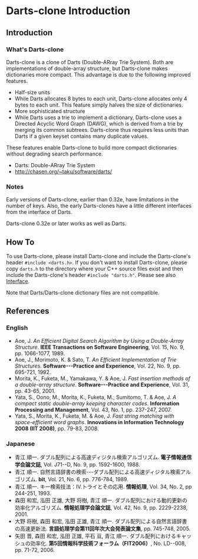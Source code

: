 # Darts-clone Introduction

## Introduction

### What's Darts-clone

Darts-clone is a clone of Darts (Double-ARray Trie System). Both are implementations of double-array structure, but Darts-clone makes dictionaries more compact. This advantage is due to the following improved features.

* Half-size units
 * While Darts allocates 8 bytes to each unit, Darts-clone allocates only 4 bytes to each unit. This feature simply halves the size of dictionaries.
* More sophisticated structure
 * While Darts uses a trie to implement a dictionary, Darts-clone uses a Directed Acyclic Word Graph (DAWG), which is derived from a trie by merging its common subtrees. Darts-clone thus requires less units than Darts if a given keyset contains many duplicate values.

These features enable Darts-clone to build more compact dictionaries without degrading search performance.

* Darts: Double-ARray Trie System
 * http://chasen.org/~taku/software/darts/

### Notes

Early versions of Darts-clone, earlier than 0.32e, have limitations in the number of keys. Also, the early Darts-clones have a little different interfaces from the interface of Darts.

Darts-clone 0.32e or later works as well as Darts.

## How To

To use Darts-clone, please install Darts-clone and include the Darts-clone's header `#include <darts.h>`. If you don't want to install Darts-clone, please copy `darts.h` to the directory where your C++ source files exist and then include the Darts-clone's header `#include "darts.h"`. Please see also [Interface](https://github.com/s-yata/darts-clone/blob/master/doc/en/Interface.md).

Note that Darts/Darts-clone dictionary files are not compatible.

## References

### English

* Aoe, J. _An Efficient Digital Search Algorithm by Using a Double-Array Structure_. **IEEE Transactions on Software Engineering**, Vol. 15, No. 9, pp. 1066-1077, 1989.
* Aoe, J., Morimoto, K. & Sato, T. _An Efficient Implementation of Trie Structures_. **Software---Practice and Experience**, Vol. 22, No. 9, pp. 695-721, 1992.
* Morita, K., Fuketa, M., Yamakawa, Y. & Aoe, J. _Fast insertion methods of a double-array structure_. **Software---Practice and Experience**, Vol. 31, pp. 43-65, 2001.
* Yata, S., Oono, M., Morita, K., Fuketa, M., Sumitomo, T. & Aoe, J. _A compact static double-array keeping character codes_. **Information Processing and Management**, Vol. 43, No. 1, pp. 237-247, 2007.
* Yata, S., Morita, K., Fuketa, M. & Aoe, J. _Fast string matching with space-efficient word graphs_. **Innovations in Information Technology 2008 (IIT 2008)**, pp. 79-83, 2008.

### Japanese

* 青江 順一. ダブル配列による高速ディジタル検索アルゴリズム. **電子情報通信学会論文誌**, Vol. J71--D, No. 9, pp. 1592-1600, 1988.
* 青江 順一. 自然言語辞書の検索---ダブル配列による高速ディジタル検索アルゴリズム. **bit**, Vol. 21, No. 6, pp. 776-784, 1989.
* 青江 順一. キー検索技法：IV.トライとその応用. **情報処理**, Vol. 34, No. 2, pp 244-251, 1993.
* 森田 和宏, 泓田 正雄, 大野 将樹, 青江 順一. ダブル配列における動的更新の効率化アルゴリズム. **情報処理学会論文誌**, Vol. 42, No. 9, pp. 2229-2238, 2001.
* 大野 将樹, 森田 和宏, 泓田 正雄, 青江 順一. ダブル配列による自然言語辞書の高速更新法. **言語処理学会第11回年次大会発表論文集**, pp. 745-748, 2005.
* 矢田 晋, 森田 和宏, 泓田 正雄, 平石 亘, 青江 順一. ダブル配列におけるキャッシュの効率化. **第5回情報科学技術フォーラム（FIT2006）**, No. LD--008, pp. 71-72, 2006.
